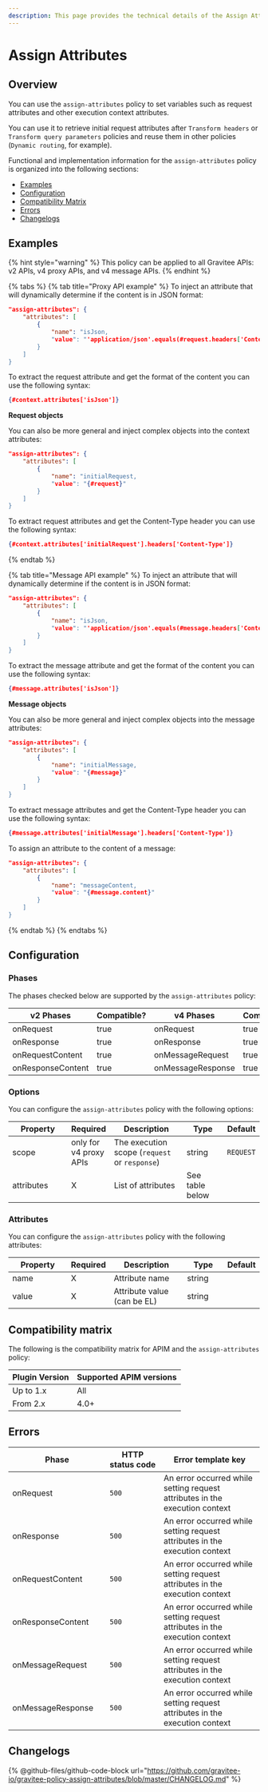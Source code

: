 ```yaml
---
description: This page provides the technical details of the Assign Attributes policy
---
```


# Assign Attributes

## Overview

You can use the `assign-attributes` policy to set variables such as request attributes and other execution context attributes.

You can use it to retrieve initial request attributes after `Transform headers` or `Transform query parameters` policies and reuse them in other policies (`Dynamic routing`, for example).

Functional and implementation information for the `assign-attributes` policy is organized into the following sections:

* [Examples](assign-attributes.md#examples)
* [Configuration](assign-attributes.md#configuration)
* [Compatibility Matrix](assign-attributes.md#compatibility-matrix)
* [Errors](assign-attributes.md#errors)
* [Changelogs](assign-attributes.md#changelogs)

## Examples

{% hint style="warning" %}
This policy can be applied to all Gravitee APIs: v2 APIs, v4 proxy APIs, and v4 message APIs.
{% endhint %}

{% tabs %}
{% tab title="Proxy API example" %}
To inject an attribute that will dynamically determine if the content is in JSON format:

```json
"assign-attributes": {
    "attributes": [
        {
            "name": "isJson,
            "value": "'application/json'.equals(#request.headers['Content-Type'])"
        }
    ]
}
```

To extract the request attribute and get the format of the content you can use the following syntax:

```json
{#context.attributes['isJson']}
```

**Request objects**

You can also be more general and inject complex objects into the context attributes:

```json
"assign-attributes": {
    "attributes": [
        {
            "name": "initialRequest,
            "value": "{#request}"
        }
    ]
}
```

To extract request attributes and get the Content-Type header you can use the following syntax:

```json
{#context.attributes['initialRequest'].headers['Content-Type']}
```
{% endtab %}

{% tab title="Message API example" %}
To inject an attribute that will dynamically determine if the content is in JSON format:

```json
"assign-attributes": {
    "attributes": [
        {
            "name": "isJson,
            "value": "'application/json'.equals(#message.headers['Content-Type'])"
        }
    ]
}
```

To extract the message attribute and get the format of the content you can use the following syntax:

```json
{#message.attributes['isJson']}
```

**Message objects**

You can also be more general and inject complex objects into the message attributes:

```json
"assign-attributes": {
    "attributes": [
        {
            "name": "initialMessage,
            "value": "{#message}"
        }
    ]
}
```

To extract message attributes and get the Content-Type header you can use the following syntax:

```json
{#message.attributes['initialMessage'].headers['Content-Type']}
```

To assign an attribute to the content of a message:

```json
"assign-attributes": {
    "attributes": [
        {
            "name": "messageContent,
            "value": "{#message.content}"
        }
    ]
}
```
{% endtab %}
{% endtabs %}

## Configuration

### Phases

The phases checked below are supported by the `assign-attributes` policy:

<table data-full-width="false"><thead><tr><th width="209">v2 Phases</th><th width="139" data-type="checkbox">Compatible?</th><th width="196.41136671177264">v4 Phases</th><th data-type="checkbox">Compatible?</th></tr></thead><tbody><tr><td>onRequest</td><td>true</td><td>onRequest</td><td>true</td></tr><tr><td>onResponse</td><td>true</td><td>onResponse</td><td>true</td></tr><tr><td>onRequestContent</td><td>true</td><td>onMessageRequest</td><td>true</td></tr><tr><td>onResponseContent</td><td>true</td><td>onMessageResponse</td><td>true</td></tr></tbody></table>

### Options

You can configure the `assign-attributes` policy with the following options:

<table><thead><tr><th width="134">Property</th><th>Required</th><th width="171">Description</th><th width="86">Type</th><th>Default</th></tr></thead><tbody><tr><td>scope</td><td>only for v4 proxy APIs</td><td>The execution scope (<code>request</code> or <code>response</code>)</td><td>string</td><td><code>REQUEST</code></td></tr><tr><td>attributes</td><td>X</td><td>List of attributes</td><td>See table below</td><td></td></tr></tbody></table>

### Attributes

You can configure the `assign-attributes` policy with the following attributes:

<table><thead><tr><th width="134">Property</th><th>Required</th><th width="171">Description</th><th width="86">Type</th><th>Default</th></tr></thead><tbody><tr><td>name</td><td>X</td><td>Attribute name</td><td>string</td><td></td></tr><tr><td>value</td><td>X</td><td>Attribute value (can be EL)</td><td>string</td><td></td></tr></tbody></table>

## Compatibility matrix

The following is the compatibility matrix for APIM and the `assign-attributes` policy:

<table data-full-width="false"><thead><tr><th>Plugin Version</th><th>Supported APIM versions</th></tr></thead><tbody><tr><td>Up to 1.x</td><td>All</td></tr><tr><td>From 2.x</td><td>4.0+</td></tr></tbody></table>

## Errors

<table data-full-width="false"><thead><tr><th width="210">Phase</th><th width="171">HTTP status code</th><th width="387">Error template key</th></tr></thead><tbody><tr><td>onRequest</td><td><code>500</code></td><td>An error occurred while setting request attributes in the execution context</td></tr><tr><td>onResponse</td><td><code>500</code></td><td>An error occurred while setting request attributes in the execution context</td></tr><tr><td>onRequestContent</td><td><code>500</code></td><td>An error occurred while setting request attributes in the execution context</td></tr><tr><td>onResponseContent</td><td><code>500</code></td><td>An error occurred while setting request attributes in the execution context</td></tr><tr><td>onMessageRequest</td><td><code>500</code></td><td>An error occurred while setting request attributes in the execution context</td></tr><tr><td>onMessageResponse</td><td><code>500</code></td><td>An error occurred while setting request attributes in the execution context</td></tr></tbody></table>

## Changelogs

{% @github-files/github-code-block url="https://github.com/gravitee-io/gravitee-policy-assign-attributes/blob/master/CHANGELOG.md" %}
